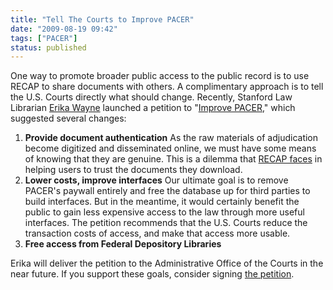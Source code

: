 ```yaml
---
title: "Tell The Courts to Improve PACER"
date: "2009-08-19 09:42"
tags: ["PACER"]
status: published
---
```


One way to promote broader public access to the public record is to use
RECAP to share documents with others. A complimentary approach is to
tell the U.S. Courts directly what should change. Recently, Stanford Law
Librarian [Erika
Wayne](http://www.law.stanford.edu/directory/profile/111/Erika%20V.%20Wayne/)
launched a petition to "[Improve
PACER](http://www.thepetitionsite.com/1/improve-PACER)," which suggested
several changes:

1.  **Provide document authentication**
   As the raw materials of adjudication become digitized and
    disseminated online, we must have some means of knowing that they
    are genuine. This is a dilemma that [RECAP
    faces](/recap/faq/#how-do-i-know-that-the-documents-provided-by-recap-are-genuine) in helping
    users to trust the documents they download.
2.  **Lower costs, improve interfaces**
   Our ultimate goal is to remove PACER's paywall entirely and free the
    database up for third parties to build interfaces. But in the
    meantime, it would certainly benefit the public to gain less
    expensive access to the law through more useful interfaces. The
    petition recommends that the U.S. Courts reduce the transaction
    costs of access, and make that access more usable.
3.  **Free access from Federal Depository Libraries**

Erika will deliver the petition to the Administrative Office of the
Courts in the near future. If you support these goals, consider signing
[the petition](http://www.thepetitionsite.com/1/improve-PACER).
